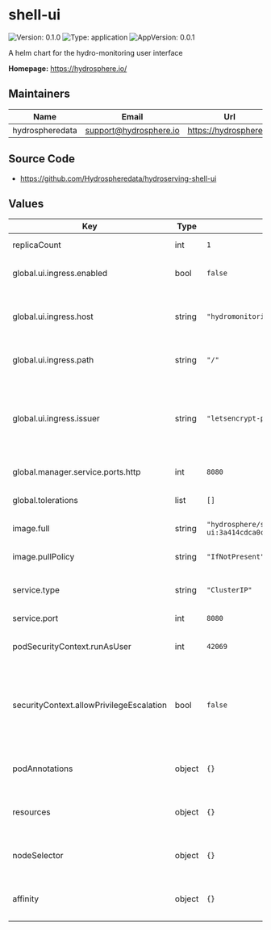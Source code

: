 # shell-ui

![Version: 0.1.0](https://img.shields.io/badge/Version-0.1.0-informational?style=flat-square) ![Type: application](https://img.shields.io/badge/Type-application-informational?style=flat-square) ![AppVersion: 0.0.1](https://img.shields.io/badge/AppVersion-0.0.1-informational?style=flat-square)

A helm chart for the hydro-monitoring user interface

**Homepage:** <https://hydrosphere.io/>

## Maintainers

| Name | Email | Url |
| ---- | ------ | --- |
| hydrospheredata | support@hydrosphere.io | https://hydrosphere.io |

## Source Code

* <https://github.com/Hydrospheredata/hydroserving-shell-ui>

## Values

| Key | Type | Default | Description |
|-----|------|---------|-------------|
| replicaCount | int | `1` | number of replicas |
| global.ui.ingress.enabled | bool | `false` | Enable frontend ingress |
| global.ui.ingress.host | string | `"hydromonitoring.local"` | Domain name for the frontend ingress |
| global.ui.ingress.path | string | `"/"` | Path, which will match the service |
| global.ui.ingress.issuer | string | `"letsencrypt-prod"` | A name of the cert-manager issuer name, configured within the cluster |
| global.manager.service.ports.http | int | `8080` | Manager http port |
| global.tolerations | list | `[]` | Tolerations for shell-ui pods |
| image.full | string | `"hydrosphere/shell-ui:3a414cdca0caaee774f89e8363ded3cdc605fac1"` | shell-ui image |
| image.pullPolicy | string | `"IfNotPresent"` | shell-ui image pull policy |
| service.type | string | `"ClusterIP"` | Kubernetes Service type |
| service.port | int | `8080` | shell-ui port |
| podSecurityContext.runAsUser | int | `42069` | User ID for the container |
| securityContext.allowPrivilegeEscalation | bool | `false` | Container child process can gain more privileges than its parent |
| podAnnotations | object | `{}` | Map of annotations to add to the pods |
| resources | object | `{}` | Map of resources to add to the pods |
| nodeSelector | object | `{}` | Node labels for shell-ui pods assignment |
| affinity | object | `{}` | Affinity for shell-ui pods assignment |

